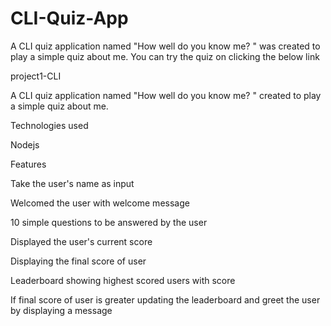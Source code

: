 # CLI-Quiz-App
A CLI quiz application named "How well do you know me? " was created to play a simple quiz about me.
You can try the quiz on clicking the below link

project1-CLI

A CLI quiz application named "How well do you know me? " created to play a simple quiz about me.

Technologies used

Nodejs

Features

Take the user's name as input

Welcomed the user with welcome message

10 simple questions to be answered by the user

Displayed the user's current score

Displaying the final score of user

Leaderboard showing highest scored users with score

If final score of user is greater updating the leaderboard and greet the user by displaying a message
